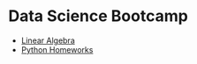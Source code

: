 # Data Science Bootcamp


- [Linear Algebra](src/linearAlgebra)
- [Python Homeworks](src/Homeworks/Python)
